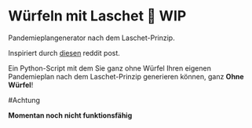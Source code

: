 # Würfeln mit Laschet 🎲 WIP
Pandemieplangenerator nach dem Laschet-Prinzip.

Inspiriert durch [diesen](https://www.reddit.com/r/de/comments/mkt3a8/w%C3%BCrfeln_mit_armin_erstelle_deinen_eigenen/
) reddit post.

Ein Python-Script mit dem Sie ganz ohne Würfel Ihren eigenen Pandemieplan nach dem Laschet-Prinzip generieren können, ganz **Ohne Würfel**!

#Achtung

**Momentan noch nicht funktionsfähig**
